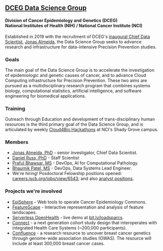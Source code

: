 ## [DCEG Data Science Group](https://dceg.cancer.gov/about/organization/programs-ebp/datascience)
#### Division of Cancer Epidemiology and Genetics (DCEG)<br>National Institutes of Health (NIH) / National Cancer Institute (NCI)

Established in 2019 with the recruitment of DCEG's [inaugural Chief Data Scientist](https://irp.nih.gov/catalyst/v27i2/colleagues-recently-tenured), [Jonas Almeida](https://dceg.cancer.gov/about/staff-directory/biographies/A-J/almeida-jonas), the Data Science Group seeks to advance research and infrastructure for data-intensive Precision Prevention studies.
### Goals
The main goal of the Data Science Group is to accelerate the investigation of epidemiologic and genetic causes of cancer, and to advance Cloud Computing infrastructure for Precision Prevention. These two aims are pursued as a multidisciplinary research program that combines systems biology, computational statistics, artificial intelligence, and software engineering for biomedical applications.
### Training
Outreach through Education and development of trans-disciplinary human resources is the third primary goal of the Data Science Group, and is articulated by weekly [Cloud4Bio Hackathons](https://cloud4bio.github.io) at NCI's Shady Grove campus.
### Members
* [Jonas Almeida, PhD](https://dceg.cancer.gov/about/staff-directory/almeida-jonas) - senior investigator, Chief Data Scientist.
* [Daniel Russ, PhD](mailto:druss@mail.nih.gov) - Staff Scientist
* [Praful Bhawsar, MS](https://github.com/PrafulB) - DevOps, AI for Computational Pathology.
* [Bhaumik Patel, MS](https://github.com/bhaumik55231) - DevOps, Data Systems Lead Engineer.
* We're hiring! Posdoctoral Felowship positions opened: [careers.iscb.org/jobs/view/6543](https://careers.iscb.org/jobs/view/6543); and also [analyst positions](https://careers.iscb.org/jobs/view/6549).

### Projects we're involved
* [EpiSphere](https://github.com/episphere) - Web tools to operate Cancer Epidemiology Commons.
* [FeatureScape](https://github.com/SBU-BMI/featurescape) - Interactive representation and analysis of feature landscapes.
* [Serverless OpenHealth](https://www.ncbi.nlm.nih.gov/pubmed/30671301) - live demo at [bit.ly/loadsparcs](https://bit.ly/loadsparcs).
* [Connect](https://dceg.cancer.gov/research/who-we-study/cohorts/connect) - a next generation cohort study design that interoperates with integrated Health Care Systems (~200,000 participants).
* [Confluence](https://dceg.cancer.gov/research/cancer-types/breast-cancer/confluence-project) - a research resource to uncover breast cancer genetics through genome-wide association studies (GWAS). The resource will include at least 300,000 breast cancer cases.

